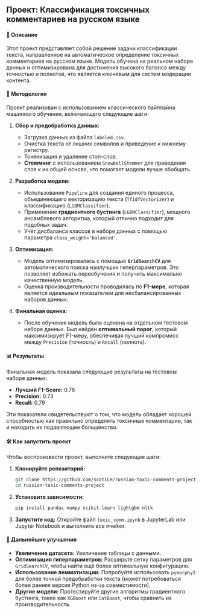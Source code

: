## Проект: Классификация токсичных комментариев на русском языке

#### 📝 Описание
Этот проект представляет собой решение задачи классификации текста, направленное на автоматическое определение токсичных комментариев на русском языке. Модель обучена на реальном наборе данных и оптимизирована для достижения высокого баланса между точностью и полнотой, что является ключевым для систем модерации контента.

#### 🚀 Методология
Проект реализован с использованием классического пайплайна машинного обучения, включающего следующие шаги:

1.  **Сбор и предобработка данных:**
    * Загрузка данных из файла `labeled.csv`.
    * Очистка текста от лишних символов и приведение к нижнему регистру.
    * Токенизация и удаление стоп-слов.
    * **Стемминг** с использованием `SnowballStemmer` для приведения слов к их общей основе, что помогает модели лучше обобщать.

2.  **Разработка модели:**
    * Использование `Pipeline` для создания единого процесса, объединяющего векторизацию текста (`TfidfVectorizer`) и классификацию (`LGBMClassifier`).
    * Применение **градиентного бустинга** (`LGBMClassifier`), мощного ансамблевого алгоритма, который отлично подходит для подобных задач.
    * Учёт дисбаланса классов в наборе данных с помощью параметра `class_weight='balanced'`.

3.  **Оптимизация:**
    * Модель оптимизировалась с помощью **`GridSearchCV`** для автоматического поиска наилучших гиперпараметров. Это позволяет избежать переобучения и получить максимально качественную модель.
    * Оценка производительности проводилась по **F1-мере**, которая является идеальным показателем для несбалансированных наборов данных.

4.  **Финальная оценка:**
    * После обучения модель была оценена на отдельном тестовом наборе данных. Был найден **оптимальный порог**, который максимизирует F1-меру, обеспечивая лучший компромисс между `Precision` (точность) и `Recall` (полнота).

#### 📊 Результаты

Финальная модель показала следующие результаты на тестовом наборе данных:
* **Лучший F1-Score:** 0.76
* **Precision:** 0.73
* **Recall:** 0.79

Эти показатели свидетельствуют о том, что модель обладает хорошей способностью как правильно определять токсичные комментарии, так и находить их подавляющее большинство.

#### 🛠️ Как запустить проект

Чтобы воспроизвести проект, выполните следующие шаги:

1.  **Клонируйте репозиторий:**
    ```bash
    git clone https://github.com/scotiCH/russian-toxic-comments-project
    cd russian-toxic-comments-project
    ```

2.  **Установите зависимости:**
    ```bash
    pip install pandas numpy scikit-learn lightgbm nltk
    ```
    
3.  **Запустите код:**
    Откройте файл `toxic_comm.ipynb` в JupyterLab или Jupyter Notebook и выполните все ячейки.

#### 🔭 Дальнейшие улучшения

* **Увеличение датасета:** Увеличение таблицы с данными.
* **Оптимизация гиперпараметров:** Расширьте сетку параметров для `GridSearchCV`, чтобы найти ещё более оптимальную конфигурацию.
* **Использование лемматизации:** Попробуйте использовать `pymorphy2` для более точной предобработки текста (может потребоваться более ранняя версия Python из-за совместимости).
* **Другие модели:** Протестируйте другие алгоритмы градиентного бустинга, такие как `XGBoost` или `CatBoost`, чтобы сравнить их производительность.
